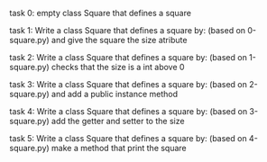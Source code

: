 task 0: empty class Square that defines a square

task 1: Write a class Square that defines a square by: (based on 0-square.py) and give the square the size atribute

task 2: Write a class Square that defines a square  by: (based on 1-square.py) checks that the size is a int above 0

task 3: Write a class Square that defines a square by: (based on 2-square.py) and add a public instance method

task 4: Write a class Square that defines a square by: (based on 3-square.py) add the getter and setter to the size

task 5: Write a class Square that defines a square by: (based on 4-square.py) make a method that print the square